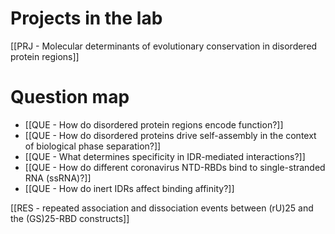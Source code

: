 # Projects in the lab

[[PRJ - Molecular determinants of evolutionary conservation in disordered protein regions]]

# Question map

- [[QUE - How do disordered protein regions encode function?]]
- [[QUE - How do disordered proteins drive self-assembly in the context of biological phase separation?]]
- [[QUE - What determines specificity in IDR-mediated interactions?]]
- [[QUE - How do different coronavirus NTD-RBDs bind to single-stranded RNA (ssRNA)?]]
- [[QUE - How do inert IDRs affect binding affinity?]]

[[RES - repeated association and dissociation events between (rU)25 and the (GS)25-RBD constructs]]